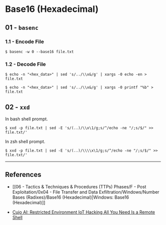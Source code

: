 # Base16 (Hexadecimal)

## 01 - `basenc`

### 1.1 - Encode File

```
$ basenc -w 0 --base16 file.txt
```

### 1.2 - Decode File

```
$ echo -n "<hex_data>" | sed 's/../\\x&/g' | xargs -0 echo -en > file.txt

$ echo -n "<hex_data>" | sed 's/../\\x&/g' | xargs -0 printf "%b" > file.txt
```

## 02 - `xxd`

In bash shell prompt.

```
$ xxd -p file.txt | sed -E 's/(..)/\\x\1/g;s/^/echo -ne "/;s/$/" >> file.txt/'
```

In zsh shell prompt.

```
$ xxd -p file.txt | sed -E 's/(..)/\\\\x\1/g;s/^/echo -ne "/;s/$/" >> file.txt/'
```

---
## References

- [[06 - Tactics & Techniques & Procedures (TTPs) Phases/F - Post Exploitation/0x04 - File Transfer and Data Exfiltration/Windows/Number Bases (Radixes)/Base16 (Hexadecimal)|Windows: Base16 (Hexadecimal)]]

- [Cujo AI: Restricted Environment IoT Hacking All You Need Is a Remote Shell](https://cujo.com/restricted-environment-iot-hacking-all-you-need-is-a-remote-shell/)